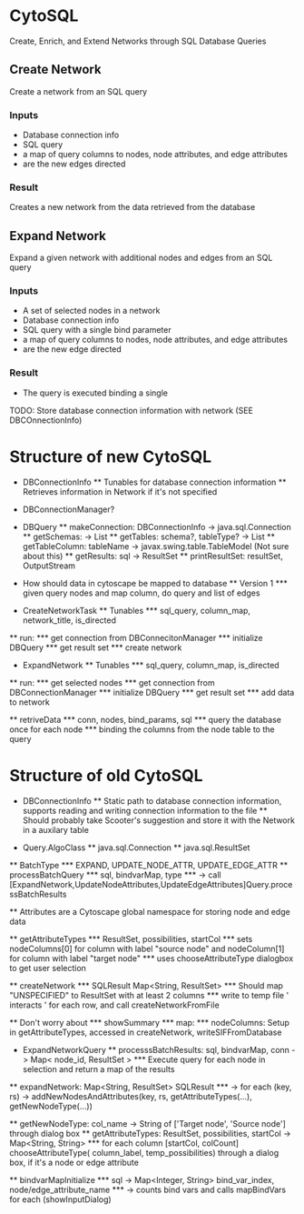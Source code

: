 # CytoSQL
Create, Enrich, and Extend Networks through SQL Database Queries

## Create Network
Create a network from an SQL query

### Inputs
* Database connection info
* SQL query
* a map of query columns to nodes, node attributes, and edge attributes
* are the new edges directed

### Result
Creates a new network from the data retrieved from the database

## Expand Network
Expand a given network with additional nodes and edges from an SQL query

### Inputs
* A set of selected nodes in a network
* Database connection info
* SQL query with a single bind parameter
* a map of query columns to nodes, node attributes, and edge attributes
* are the new edge directed

### Result
* The query is executed binding a single 



TODO:
   Store database connection information with network (SEE DBCOnnectionInfo)



# Structure of new CytoSQL

* DBConnectionInfo
** Tunables for database connection information
** Retrieves information in Network if it's not specified

* DBConnectionManager?

* DBQuery
** makeConnection: DBConnectionInfo -> java.sql.Connection
** getSchemas: -> List<String>
** getTables: schema?, tableType? -> List<String>
** getTableColumn: tableName -> javax.swing.table.TableModel  (Not sure about this)
** getResults: sql -> ResultSet
** printResultSet: resultSet, OutputStream


* How should data in cytoscape be mapped to database
** Version 1
***  given query nodes and map column, do query and list of edges 


* CreateNetworkTask
** Tunables
*** sql_query, column_map, network_title, is_directed

** run:
*** get connection from DBConnecitonManager
*** initialize DBQuery
*** get result set
*** create network

* ExpandNetwork
** Tunables
*** sql_query, column_map, is_directed

** run:
*** get selected nodes
*** get connection from DBConnectionManager
*** initialize DBQuery
*** get result set
*** add data to network

** retriveData
*** conn, nodes, bind_params, sql
*** query the database once for each node
*** binding the columns from the node table to the query


# Structure of old CytoSQL


* DBConnectionInfo
** Static path to database connection information, supports reading and writing connection information to the file
** Should probably take Scooter's suggestion and store it with the Network in a auxilary table

* Query.AlgoClass
** java.sql.Connection
** java.sql.ResultSet

** BatchType
*** EXPAND, UPDATE_NODE_ATTR, UPDATE_EDGE_ATTR
** processBatchQuery
***  sql, bindvarMap, type
***  -> call [ExpandNetwork,UpdateNodeAttributes,UpdateEdgeAttributes]Query.processBatchResults

** Attributes are a Cytoscape global namespace for storing node and edge data 

** getAttributeTypes
*** ResultSet, possibilities, startCol
*** sets nodeColumns[0] for column with label "source node" and nodeColumn[1] for column with label "target node"
***  uses chooseAttributeType dialogbox to get user selection

** createNetwork
*** SQLResult Map<String, ResultSet>
***   Should map "UNSPECIFIED" to ResultSet with at least 2 columns
***   write to temp file '<col1> interacts <col2>' for each row, and call createNetworkFromFile
      
      
** Don't worry about
*** showSummary
*** map:
*** nodeColumns: Setup in getAttributeTypes, accessed in createNetwork, writeSIFFromDatabase

* ExpandNetworkQuery
** processsBatchResults: sql, bindvarMap, conn -> Map< node_id, ResultSet > 
*** Execute query for each node in selection and return a map of the results

** expandNetwork: Map<String, ResultSet> SQLResult
*** -> for each (key, rs) -> addNewNodesAndAttributes(key, rs, getAttributeTypes(...), getNewNodeType(...))

** getNewNodeType: col_name -> String of ['Target node', 'Source node'] through dialog box
** getAttributeTypes: ResultSet, possibilities, startCol -> Map<String, String>
*** for each column [startCol, colCount] chooseAttributeType( column_label, temp_possibilities) through a dialog box, if it's a node or edge attribute

** bindvarMapInitialize
*** sql -> Map<Integer, String> bind_var_index, node/edge_attribute_name
***  -> counts bind vars and calls mapBindVars for each (showInputDialog)


